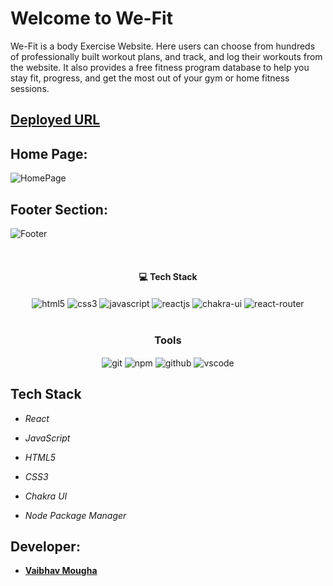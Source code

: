 # Welcome to We-Fit
We-Fit is a body Exercise Website. Here users can choose from hundreds of professionally built workout plans, and track, and log their workouts from the website. It also provides a free fitness program database to help you stay fit, progress, and get the most out of your gym or home fitness sessions.

## [Deployed URL]( https://musical-empanada-c1e457.netlify.app/)


## Home Page:
![HomePage](https://user-images.githubusercontent.com/107460451/208408783-727567a5-b1e5-464c-b0a2-10878e24f8a0.jpg)
<br/>

<!-- 
## Wellness Page:
![WellNess Page](https://user-images.githubusercontent.com/107460451/205808989-c236af4c-5ec3-4f88-be6a-bc770e320de3.jpg)
<h3>User can also redirects to home page from wellness page</h3>
<br/>


## Signin Page:
![SignUP Page](https://user-images.githubusercontent.com/107460451/205809287-685a0d84-5daa-454d-8c99-1f819fa33b1f.jpg)
<br/>
![Signup 2](https://user-images.githubusercontent.com/107460451/205809402-5e025f9c-05b2-4462-96e5-7ed0fe43a076.jpg)

<h3>Users can Signin using Signin Authentication with thier registered Email address</h3>
<br/>


## UserDetails Page:
![UserDetails](https://user-images.githubusercontent.com/107460451/205810321-6fc45c91-503d-4b20-bab6-490f0964fdee.jpg)
<br/>


## Cart Page:
![Cart Page](https://user-images.githubusercontent.com/107460451/205809650-5d54d644-e041-4440-8439-1f6526607201.jpg)
<h3>Users can add products to their cart,its flexible in adjusting the quantity as per the user rerquirement</h3>
<br/> -->


## Footer Section:
![Footer](https://user-images.githubusercontent.com/107460451/208415239-dcc045a4-0bf8-4798-bce7-9be37cc3001d.jpg)
<br/>


<br/>
<h4 align="center">💻 Tech Stack</h4>
 <div align="center">
 <img src="https://img.shields.io/badge/html5-%23E34F26.svg?style=for-the-badge&logo=html5&logoColor=white" align="center" alt="html5">
 <img src = "https://img.shields.io/badge/css3-%231572B6.svg?style=for-the-badge&logo=css3&logoColor=white" align="center" alt="css3">
 <img src="https://img.shields.io/badge/javascript-%23323330.svg?style=for-the-badge&logo=javascript&logoColor=%23F7DF1E"  align="center" alt="javascript" />
 <img src="https://img.shields.io/badge/React-20232A?style=for-the-badge&logo=react&logoColor=61DAFB"  align="center" alt="reactjs" />
   <img src = "https://img.shields.io/badge/chakra ui-%234ED1C5.svg?style=for-the-badge&logo=chakraui&logoColor=white" align="center" alt="chakra-ui"/>
  <img src="https://img.shields.io/badge/React_Router-CA4245?style=for-the-badge&logo=react-router&logoColor=white"  align="center" alt="react-router" />
</div>
<br/>



<div align="center"><h3 align="center">Tools</h3> 
   <img src="https://img.shields.io/badge/netlify-%23000000.svg?style=for-the-badge&logo=netlify&logoColor=#00C7B7" align="center" alt="git"/>
  <img src = "https://img.shields.io/badge/NPM-%23000000.svg?style=for-the-badge&logo=npm&logoColor=white" align="center" alt="npm">
  <img src="https://img.shields.io/badge/GitHub-100000?style=for-the-badge&logo=github&logoColor=white"  align="center" alt="github"/>
   <img src="https://img.shields.io/badge/Visual%20Studio-5C2D91.svg?style=for-the-badge&logo=visual-studio&logoColor=white"  align="center" alt="vscode"/>
    
      
</div>







## Tech Stack 
- *React*


- *JavaScript*
- *HTML5*
- *CSS3*
- *Chakra UI*

- *Node Package Manager*


## Developer:

- **[Vaibhav Mougha](https://github.com/vaibhav-mougha)**

    
